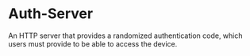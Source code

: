 # Auth-Server
An HTTP server that provides a randomized authentication code, which users must provide to be able to access the device.
